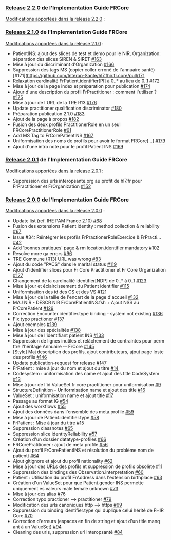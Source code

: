 ### [Release 2.2.0](https://hl7.fr/ig/fhir/core/2.2.0) de l'Implementation Guide FRCore

[Modifications apportées dans la release 2.2.0](https://github.com/Interop-Sante/hl7.fhir.fr.core/milestone/10?closed=1) :

### [Release 2.1.0](https://hl7.fr/ig/fhir/core/2.1.0) de l'Implementation Guide FRCore

[Modifications apportées dans la release 2.1.0](https://github.com/Interop-Sante/hl7.fhir.fr.core/milestone/9?closed=1) :

* PatientINS: ajout des slices de test et demo pour le NIR, Organization: séparation des slices SIREN & SIRET [#163](https://github.com/Interop-Sante/hl7.fhir.fr.core/pull/163)
* Mise à jour du discriminant d'Organization [#166](https://github.com/Interop-Sante/hl7.fhir.fr.core/pull/166)
* Suppression des tags MS (copier coller erroné de l'annuaire santé) [#171](https://github.com/Interop-Sante/hl7.fhir.fr.core/pull/171
* Relaxation cardinalité FrPatient.identifier[PI] à 0..* au lieu de 0..1 [#172](https://github.com/Interop-Sante/hl7.fhir.fr.core/pull/172)
* Mise à jour de la page index et préparation pour publication [#174](https://github.com/Interop-Sante/hl7.fhir.fr.core/pull/174)
* Ajour d'une description du profil FrPractitioner : comment l'utiliser ? [#175](https://github.com/Interop-Sante/hl7.fhir.fr.core/pull/175)
* Mise à jour de l'URL de la TRE R13 [#176](https://github.com/Interop-Sante/hl7.fhir.fr.core/pull/176)
* Update practitioner qualification discriminator [#180](https://github.com/Interop-Sante/hl7.fhir.fr.core/pull/180)
* Préparation publication 2.1.0 [#183](https://github.com/Interop-Sante/hl7.fhir.fr.core/pull/183)
* Ajout de la page à propos [#182](https://github.com/Interop-Sante/hl7.fhir.fr.core/pull/182)
* Fusion des deux profils PractitionerRole en un seul FRCorePractitionerRole [#61](https://github.com/Interop-Sante/hl7.fhir.fr.core/pull/61 )
* Add MS Tag to FrCorePatientINS [#167](https://github.com/Interop-Sante/hl7.fhir.fr.core/pull/167)
* Uniformisation des noms de profils pour avoir le format FRCore[...] [#179](https://github.com/Interop-Sante/hl7.fhir.fr.core/pull/179)
* Ajout d'une intro note pour le profil Patient INS [#169](https://github.com/Interop-Sante/hl7.fhir.fr.core/pull/169)

### [Release 2.0.1](https://hl7.fr/ig/fhir/core/2.0.1) de l'Implementation Guide FRCore

[Modifications apportées dans la release 2.0.1](https://github.com/Interop-Sante/hl7.fhir.fr.core/milestone/11) :

* Suppression des urls interopsante.org au profit de hl7.fr pour FrPractitioner et FrOrganization [#152](https://github.com/Interop-Sante/hl7.fhir.fr.core/pull/152)

### [Release 2.0.0](https://hl7.fr/ig/fhir/core/2.0.0) de l'Implementation Guide FRCore

[Modifications apportées dans la release 2.0.0](https://github.com/Interop-Sante/hl7.fhir.fr.core/milestone/6?closed=1) :

* Update list (ref. IHE PAM France 2.10) [#68](https://github.com/Interop-Sante/hl7.fhir.fr.core/pull/68)
* Fusion des extensions Patient identity : method collection & reliability [#67](https://github.com/Interop-Sante/hl7.fhir.fr.core/pull/67)
* Issue #34: Réintégrer les profils FrPractionerRoleExercice & FrPracti… [#42](https://github.com/Interop-Sante/hl7.fhir.fr.core/pull/42)
* Add 'bonnes pratiques' page & rm location.identifier mandatory [#102](https://github.com/Interop-Sante/hl7.fhir.fr.core/pull/102)
* Resolve more qa errors [#96](https://github.com/Interop-Sante/hl7.fhir.fr.core/pull/96)
* TRE Commune (R13) URL was wrong [#83](https://github.com/Interop-Sante/hl7.fhir.fr.core/pull/83)
* Ajout du code "PACS" dans le marital status [#119](https://github.com/Interop-Sante/hl7.fhir.fr.core/pull/119)
* Ajout d'identifier slices pour Fr Core Practitioner et Fr Core Organization [#127](https://github.com/Interop-Sante/hl7.fhir.fr.core/pull/127)
* Changement de la cardinalité identifier[NDP] de 0..* à 0..1 [#123](https://github.com/Interop-Sante/hl7.fhir.fr.core/pull/123)
* Mise à jour et éclaircissement du Patient identifier [#115](https://github.com/Interop-Sante/hl7.fhir.fr.core/pull/115)
* Uniformisation des id des CS et des VS [#121](https://github.com/Interop-Sante/hl7.fhir.fr.core/pull/121)
* Mise à jour de la taille de l'encart de la page d'accueil [#132](https://github.com/Interop-Sante/hl7.fhir.fr.core/pull/132)
* MAJ NIR - DESCR NIR FrCorePatientINS.fsh + Ajout NSS au FrCorePatient [#129](https://github.com/Interop-Sante/hl7.fhir.fr.core/pull/129)
* Correction Encounter.identifier.type binding - system not existing [#136](https://github.com/Interop-Sante/hl7.fhir.fr.core/pull/136)
* Fix typo practioner [#137](https://github.com/Interop-Sante/hl7.fhir.fr.core/pull/137)
* Ajout exemples [#139](https://github.com/Interop-Sante/hl7.fhir.fr.core/pull/139)
* Mise à jour des spécialités [#138](https://github.com/Interop-Sante/hl7.fhir.fr.core/pull/138)
* Mise à jour de l'identifiant patient INS [#133](https://github.com/Interop-Sante/hl7.fhir.fr.core/pull/133)
* Suppression de lignes inutiles et relâchement de contraintes pour perm ttre l'héritage Annuaire -- FrCore [#145](https://github.com/Interop-Sante/hl7.fhir.fr.core/pull/145)
* [Style] Maj description des profils, ajout contributeurs, ajout page loste des profils [#146](https://github.com/Interop-Sante/hl7.fhir.fr.core/pull/146)
* Update publication-request for release [#147](https://github.com/Interop-Sante/hl7.fhir.fr.core/pull/147)
* FrPatient : mise à jour du nom et ajout du titre [#14](https://github.com/Interop-Sante/hl7.fhir.fr.core/pull/14)
* Codesystem : uniformisation des name et ajout des title CodeSystem [#13](https://github.com/Interop-Sante/hl7.fhir.fr.core/pull/13)
* Mise à jour de l'id ValueSet fr core practitioner pour uniformisation [#9](https://github.com/Interop-Sante/hl7.fhir.fr.core/pull/9)
* StructureDefinition - Uniformisation name et ajout des title [#16](https://github.com/Interop-Sante/hl7.fhir.fr.core/pull/16)
* ValueSet : uniformisation name et ajout title [#17](https://github.com/Interop-Sante/hl7.fhir.fr.core/pull/17)
* Passage au format IG [#54](https://github.com/Interop-Sante/hl7.fhir.fr.core/pull/54)
* Ajout des workflows [#55](https://github.com/Interop-Sante/hl7.fhir.fr.core/pull/55)
* Ajout des données dans l'ensemble des meta.profile [#59](https://github.com/Interop-Sante/hl7.fhir.fr.core/pull/59)
* Mise à jour de Patient.identifier.type [#58](https://github.com/Interop-Sante/hl7.fhir.fr.core/pull/58)
* FrPatient : Mise à jour du titre [#15](https://github.com/Interop-Sante/hl7.fhir.fr.core/pull/15)
* Suppression classnotes [#65](https://github.com/Interop-Sante/hl7.fhir.fr.core/pull/65)
* Suppression slice identityReliability [#57](https://github.com/Interop-Sante/hl7.fhir.fr.core/pull/57)
* Création d'un dossier datatype-profiles [#66](https://github.com/Interop-Sante/hl7.fhir.fr.core/pull/66)
* FRCorePratitioner : ajout de meta.profile [#56](https://github.com/Interop-Sante/hl7.fhir.fr.core/pull/56)
* Ajout du profil FrCorePatientINS et résolution du problème nom de patientt [#64](https://github.com/Interop-Sante/hl7.fhir.fr.core/pull/64)
* Ajout gitignore et ajout du profil nationality [#62](https://github.com/Interop-Sante/hl7.fhir.fr.core/pull/62)
* Mise à jour des URLs des profils et suppression de profils obsolète [#11](https://github.com/Interop-Sante/hl7.fhir.fr.core/pull/11)
* Suppression des bindings des Observation.interpretation [#60](https://github.com/Interop-Sante/hl7.fhir.fr.core/pull/60)
* Patient : Utilisation du profil FrAddress dans l'extension birthplace [#63](https://github.com/Interop-Sante/hl7.fhir.fr.core/pull/63)
* Création d'un ValueSet pour que Patient.gender INS permette uniquement  es valeurs male female unknown
[#73](https://github.com/Interop-Sante/hl7.fhir.fr.core/pull/73)
* Mise à jour des alias [#76](https://github.com/Interop-Sante/hl7.fhir.fr.core/pull/76)
* Correction typo practioner --> practitioner [#79](https://github.com/Interop-Sante/hl7.fhir.fr.core/pull/79)
* Modification des urls canoniques http --> https [#69](https://github.com/Interop-Sante/hl7.fhir.fr.core/pull/69)
* Suppression du binding identifier.type qui duplique celui hérité de FHIR Core [#70](https://github.com/Interop-Sante/hl7.fhir.fr.core/pull/70)
* Correction d'erreurs (espaces en fin de string et ajout d'un title manq ant à un ValueSet) [#94](https://github.com/Interop-Sante/hl7.fhir.fr.core/pull/94)
* Cleaning des urls, suppression url interopsanté [#84](https://github.com/Interop-Sante/hl7.fhir.fr.core/pull/84)